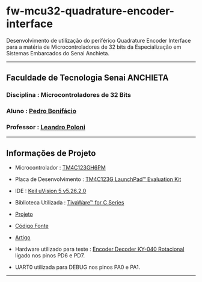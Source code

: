 # fw-mcu32-quadrature-encoder-interface
Desenvolvimento de utilização do periférico Quadrature Encoder Interface para a matéria de Microcontroladores de 32 bits da Especialização em Sistemas Embarcados do Senai Anchieta.

--------------------------------------------------------------------------------

## Faculdade de Tecnologia Senai ANCHIETA

### Disciplina : Microcontroladores de 32 Bits
### Aluno : [Pedro Bonifácio](https://github.com/PHBonifacio)
### Professor : [Leandro Poloni](https://github.com/lepoloni)

--------------------------------------------------------------------------------

## Informações de Projeto

- Microcontrolador : [TM4C123GH6PM](http://www.ti.com/lit/ds/symlink/tm4c123gh6pm.pdf)

- Placa de Desenvolvimento :  [TM4C123G LaunchPad™ Evaluation Kit](http://www.ti.com/tool/EK-TM4C123GXL)

- IDE : [Keil uVision 5 v5.26.2.0](http://www2.keil.com/mdk5/uvision/)

- Biblioteca Utilizada : [TivaWare™ for C Series](http://www.ti.com/tool/SW-TM4C)

- [Projeto](/quadrature-encoder-interface)

- [Código Fonte](/quadrature-encoder-interface/main.c)

- [Artigo](PedroBonifacioquadratureencoder.pdf)

- Hardware utilizado para teste : [Encoder Decoder KY-040 Rotacional](https://www.filipeflop.com/produto/encoder-decoder-ky-040-rotacional/) ligado nos pinos PD6 e PD7.

- UART0 utilizada para DEBUG nos pinos PA0 e PA1.

--------------------------------------------------------------------------------